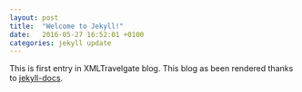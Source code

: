 ```yaml
---
layout: post
title:  "Welcome to Jekyll!"
date:   2016-05-27 16:52:01 +0100
categories: jekyll update
---
```

This is first entry in XMLTravelgate blog.
This blog as been rendered thanks to [jekyll-docs].

[jekyll-docs]: http://jekyllrb.com/docs/home
